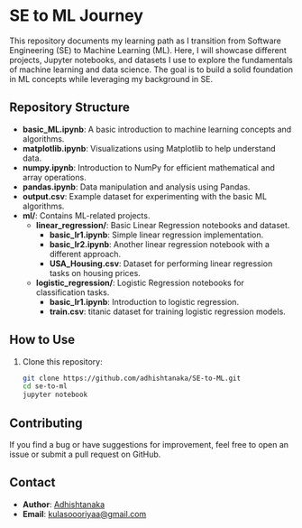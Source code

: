 # SE to ML Journey

This repository documents my learning path as I transition from Software Engineering (SE) to Machine Learning (ML). Here, I will showcase different projects, Jupyter notebooks, and datasets I use to explore the fundamentals of machine learning and data science. The goal is to build a solid foundation in ML concepts while leveraging my background in SE.

## Repository Structure

- **basic_ML.ipynb**: A basic introduction to machine learning concepts and algorithms.
- **matplotlib.ipynb**: Visualizations using Matplotlib to help understand data.
- **numpy.ipynb**: Introduction to NumPy for efficient mathematical and array operations.
- **pandas.ipynb**: Data manipulation and analysis using Pandas.
- **output.csv**: Example dataset for experimenting with the basic ML algorithms.
- **ml/**: Contains ML-related projects.
    - **linear_regression/**: Basic Linear Regression notebooks and dataset.
        - **basic_lr1.ipynb**: Simple linear regression implementation.
        - **basic_lr2.ipynb**: Another linear regression notebook with a different approach.
        - **USA_Housing.csv**: Dataset for performing linear regression tasks on housing prices.
    - **logistic_regression/**: Logistic Regression notebooks for classification tasks.
        - **basic_lr1.ipynb**: Introduction to logistic regression.
        - **train.csv**: titanic dataset for training logistic regression models.

## How to Use

1. Clone this repository:
   ```bash
   git clone https://github.com/adhishtanaka/SE-to-ML.git
   cd se-to-ml
   jupyter notebook
   ```

## Contributing

If you find a bug or have suggestions for improvement, feel free to open an issue or submit a pull request on GitHub.

## Contact

- **Author**: [Adhishtanaka](https://github.com/Adhishtanaka)
- **Email**: kulasoooriyaa@gmail.com
